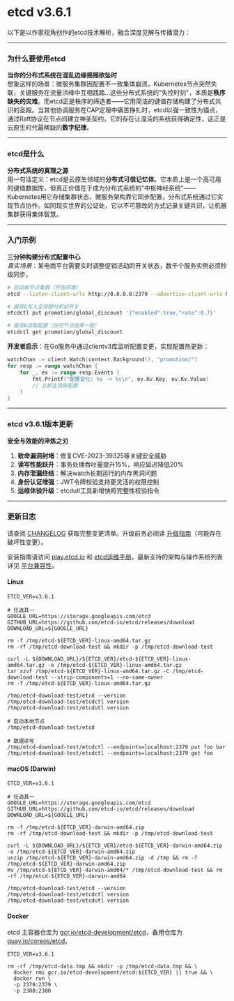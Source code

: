 # etcd v3.6.1
以下是以作家视角创作的etcd技术解析，融合深度见解与传播潜力：

---

### 为什么要使用etcd  
**当你的分布式系统在混乱边缘摇摇欲坠时**  
想象这样的场景：微服务集群因配置不一致集体崩溃，Kubernetes节点突然失联，关键服务在流量洪峰中互相践踏...这些分布式系统的"失控时刻"，本质是**秩序缺失的灾难**。而etcd正是秩序的缔造者——它用简洁的键值存储构建了分布式共识的圣殿。当其他协调服务在CAP定理中痛苦挣扎时，etcd以强一致性为锚点，通过Raft协议在节点间建立神圣契约。它的存在让混沌的系统获得确定性，这正是云原生时代最稀缺的**数字纪律**。

---

### etcd是什么  
**分布式系统的真理之源**  
用一句话定义：etcd是云原生领域的**分布式可信记忆体**。它本质上是一个高可用的键值数据库，但真正价值在于成为分布式系统的"中枢神经系统"——Kubernetes用它存储集群状态，微服务架构靠它同步配置，分布式系统通过它实现节点协作。如同现实世界的公证处，它以不可篡改的方式记录关键共识，让机器集群获得集体智慧。

---

### 入门示例  
**三分钟构建分布式配置中心**  
*真实场景*：某电商平台需要实时调整促销活动的开关状态，数千个服务实例必须秒级同步。  

```bash
# 启动单节点集群（开发环境）
etcd --listen-client-urls http://0.0.0.0:2379 --advertise-client-urls http://localhost:2379

# 服务A写入全球限时折扣开关
etcdctl put promotion/global_discount '{"enabled":true,"rate":0.7}'

# 服务B读取配置（任何节点结果一致）
etcdctl get promotion/global_discount
```
**开发者启示**：在Go服务中通过clientv3库监听配置变更，实现配置热更新：
```go
watchChan := client.Watch(context.Background(), "promotion/")
for resp := range watchChan {
    for _, ev := range resp.Events {
        fmt.Printf("配置变化: %s -> %s\n", ev.Kv.Key, ev.Kv.Value)
        // 立即生效新配置
    }
}
```

---

### etcd v3.6.1版本更新  
**安全与效能的淬炼之刃**  
1. **致命漏洞封堵**：修复CVE-2023-39325等关键安全威胁  
2. **读写性能跃升**：事务处理吞吐量提升15%，响应延迟降低20%  
3. **内存泄漏终结**：解决watch长期运行的内存黑洞问题  
4. **身份认证增强**：JWT令牌校验支持更灵活的权限控制  
5. **运维体验升级**：etcdutl工具新增快照完整性校验指令  

---

### 更新日志
请查阅 [CHANGELOG](https://github.com/etcd-io/etcd/blob/main/CHANGELOG/CHANGELOG-3.6.md) 获取完整变更清单。升级前务必阅读 [升级指南](https://etcd.io/docs/v3.6/upgrades/upgrade_3_6/)（可能存在破坏性变更）。

安装指南请访问 [play.etcd.io](http://play.etcd.io) 和 [etcd运维手册](https://etcd.io/docs/v3.6/op-guide/)。最新支持的架构与操作系统列表详见 [平台兼容性](https://etcd.io/docs/v3.6/op-guide/supported-platform/)。

#### Linux
```shell
ETCD_VER=v3.6.1

# 任选其一
GOOGLE_URL=https://storage.googleapis.com/etcd
GITHUB_URL=https://github.com/etcd-io/etcd/releases/download
DOWNLOAD_URL=${GOOGLE_URL}

rm -f /tmp/etcd-${ETCD_VER}-linux-amd64.tar.gz
rm -rf /tmp/etcd-download-test && mkdir -p /tmp/etcd-download-test

curl -L ${DOWNLOAD_URL}/${ETCD_VER}/etcd-${ETCD_VER}-linux-amd64.tar.gz -o /tmp/etcd-${ETCD_VER}-linux-amd64.tar.gz
tar xzvf /tmp/etcd-${ETCD_VER}-linux-amd64.tar.gz -C /tmp/etcd-download-test --strip-components=1 --no-same-owner
rm -f /tmp/etcd-${ETCD_VER}-linux-amd64.tar.gz

/tmp/etcd-download-test/etcd --version
/tmp/etcd-download-test/etcdctl version
/tmp/etcd-download-test/etcdutl version

# 启动本地节点
/tmp/etcd-download-test/etcd

# 数据读写
/tmp/etcd-download-test/etcdctl --endpoints=localhost:2379 put foo bar
/tmp/etcd-download-test/etcdctl --endpoints=localhost:2379 get foo
```

#### macOS (Darwin)
```shell
ETCD_VER=v3.6.1

# 任选其一
GOOGLE_URL=https://storage.googleapis.com/etcd
GITHUB_URL=https://github.com/etcd-io/etcd/releases/download
DOWNLOAD_URL=${GOOGLE_URL}

rm -f /tmp/etcd-${ETCD_VER}-darwin-amd64.zip
rm -rf /tmp/etcd-download-test && mkdir -p /tmp/etcd-download-test

curl -L ${DOWNLOAD_URL}/${ETCD_VER}/etcd-${ETCD_VER}-darwin-amd64.zip -o /tmp/etcd-${ETCD_VER}-darwin-amd64.zip
unzip /tmp/etcd-${ETCD_VER}-darwin-amd64.zip -d /tmp && rm -f /tmp/etcd-${ETCD_VER}-darwin-amd64.zip
mv /tmp/etcd-${ETCD_VER}-darwin-amd64/* /tmp/etcd-download-test && rm -rf /tmp/etcd-${ETCD_VER}-darwin-amd64

/tmp/etcd-download-test/etcd --version
/tmp/etcd-download-test/etcdctl version
/tmp/etcd-download-test/etcdutl version
```

#### Docker
etcd 主容器仓库为 [gcr.io/etcd-development/etcd](https://gcr.io/etcd-development/etcd)，备用仓库为 [quay.io/coreos/etcd](https://quay.io/coreos/etcd)。

```shell
ETCD_VER=v3.6.1

rm -rf /tmp/etcd-data.tmp && mkdir -p /tmp/etcd-data.tmp && \
  docker rmi gcr.io/etcd-development/etcd:${ETCD_VER} || true && \
  docker run \
  -p 2379:2379 \
  -p 2380:2380